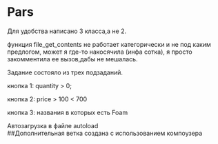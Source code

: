 # Pars
Для удобства написано 3 класса,а не 2.  

функция file_get_contents не работает категорически и не под каким предлогом, может я где-то накосячила (инфа сотка), я просто закомментила ее вызов,дабы не мешалась.  

Задание состояло из трех подзаданий.  

кнопка 1: quantity > 0;  

кнопка 2: price > 100 < 700  

кнопка 3: названия в которых есть Foam  

Автозагрузка в файле autoload    
##Дополнительная ветка создана с использованием компоузера 

